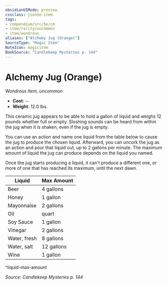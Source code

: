 ```yaml
---
obsidianUIMode: preview
cssclass: json5e-item
tags:
- compendium/src/5e/cm
- item/rarity/uncommon
- item/wondrous
aliases: ["Alchemy Jug (Orange)"]
SourceType: "Magic Item"
NoteIcon: magicitem
BookSource: "Candlekeep Mysteries p. 144"
---
```

# Alchemy Jug (Orange)
*Wondrous Item, uncommon*  

- **Cost**: ⏤
- **Weight**: 12.0 lbs.

This ceramic jug appears to be able to hold a gallon of liquid and weighs 12 pounds whether full or empty. Sloshing sounds can be heard from within the jug when it is shaken, even if the jug is empty.

You can use an action and name one liquid from the table below to cause the jug to produce the chosen liquid. Afterward, you can uncork the jug as an action and pour that liquid out, up to 2 gallons per minute. The maximum amount of liquid the jug can produce depends on the liquid you named.

Once the jug starts producing a liquid, it can't produce a different one, or more of one that has reached its maximum, until the next dawn.

| Liquid | Max Amount |
|--------|------------|
| Beer | 4 gallons |
| Honey | 1 gallon |
| Mayonnaise | 2 gallons |
| Oil | quart |
| Soy Sauce | 1 gallon |
| Vinegar | 2 gallons |
| Water, fresh | 8 gallons |
| Water, salt | 12 gallons |
| Wine | 1 gallon |
^liquid-max-amount

*Source: Candlekeep Mysteries p. 144*